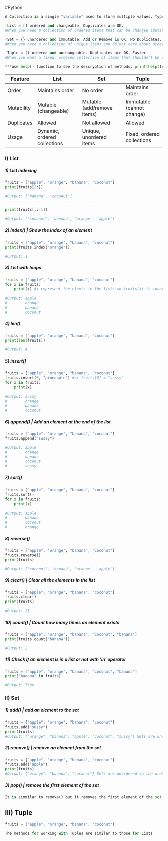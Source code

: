 #Python 
```Python
A Collection is a single "variable" used to store multiple values. Types of collections:

-List = [] ordered and changeable. Duplicates are OK. 
#When you need a collection of ordered items that can be changed (mutable).

-Set = {} unordered and immutable. Add or Remove is OK. No Duplicates.
#When you need a collection of unique items and do not care about order.

-Tuple = () ordered and unchangeable. Duplicates are OK. Faster.
#When you want a fixed, ordered collection of items that shouldn't be changed. Useful for passing data as a single entity.

***use help() function to see the descryption of methods: print(help(fruits))***

```

| Feature    | List                         | Set                        | Tuple                      |
| ---------- | ---------------------------- | -------------------------- | -------------------------- |
| Order      | Maintains order              | No order                   | Maintains order            |
| Mutability | Mutable (changeable)         | Mutable (add/remove items) | Immutable (cannot change)  |
| Duplicates | Allowed                      | Not allowed                | Allowed                    |
| Usage      | Dynamic, ordered collections | Unique, unordered items    | Fixed, ordered collections |


### I) List
##### 1) List indexing
```Python
fruits = ["apple", "orange", "banana", "coconut"]
print(fruits[2:])

#Output: ['banana', 'coconut']
--------------------------------------------------------------------------------

print(fruits[::-1])

#Output: ['coconut', 'banana', 'orange', 'apple']

```

##### 2) index() | Show the index of an element
```Python
fruits = ["apple", "orange", "banana", "coconut"]
print(fruits.index("orange"))

#Output: 1

```

##### 3) List with loops
```Python
fruits = ["apple", "orange", "banana", "coconut"]
for x in fruits:
	print(x) #x represent the elemts in the lists so fruits[x] is incorrect
	
#Output: apple
#		 orange
#        banana
#        coconut
```

##### 4) len()
```Python
fruits = ["apple", "orange", "banana", "coconut"]
print(len(fruits))

#Output: 4
```

##### 5) insert()
```Python
fruits = ["apple", "orange", "banana", "coconut"]
fruits.insert(0, "pineapple") #or fruits[0] = "sussy" 
for x in fruits:
	print(x)
	
#Output: sussy
#		 orange
#        banana
#        coconut
```

##### 6) append() | Add an element at the end of the list
```Python
fruits = ["apple", "orange", "banana", "coconut"]
fruits.append("sussy")

#Output: apple
#		 orange
#        banana
#        coconut
#        sussy

```

##### 7) sort()
```Python
fruits = ["apple", "orange", "banana", "coconut"]
fruits.sort() 
for x in fruits:
	print(x)
	
#Output: apple
#		 banana
#        coconut
#        orange
```

##### 8) reverse()
```Python
fruits = ["apple", "orange", "banana", "coconut"]
fruits.reverse()
print(fruits)

#Output: ['coconut', 'banana', 'orange', 'apple']
```

##### 9) clear() | Clear all the elements in the list
```Python
fruits = ["apple", "orange", "banana", "coconut"]
fruits.clear()
print(fruits)

#Output: []
```

##### 10) count() | Count how many times an element exists
```Python
fruits = ["apple", "orange", "banana", "coconut", "banana"]
print(fruits.count("banana"))

#Output: 2
```

##### 11) Check if an element is in a list or not with 'in' operator
```Python
fruits = ["apple", "orange", "banana", "coconut", "banana"]
print("banana" in fruits)

#Output: True
```

### II) Set
##### 1) add() | add an element to the set
```Python
fruits = {"apple", "orange", "banana", "coconut"}
fruits.add("sussy")
print(fruits)
#Output: {"orange", "banana", "apple", "coconut", "sussy"} Sets are unordered so the order would be random.
```

##### 2) remove() | remove an element from the set
```Python
fruits = {"apple", "orange", "banana", "coconut"}
fruits.add("apple")
print(fruits)
#Output: {"orange", "banana", "coconut"} Sets are unordered so the order would be random.
```

##### 3) pop() | remove the first element of the set
```Python
It is simmilar to remove() but it removes the first element of the set instead. However, since the orders in sets are unordered so the element will be removed will be random.
```

## III) Tuple
```Python
fruits = ("apple", "orange", "banana", "coconut")

The methods for working with Tuples are similar to those for Lists
```